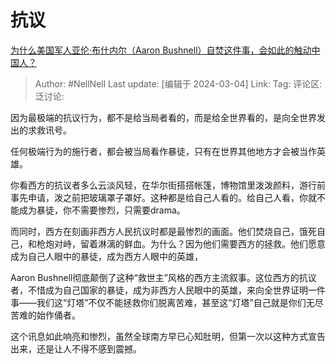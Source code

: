 # 抗议
[为什么美国军人亚伦·布什内尔（Aaron Bushnell）自焚这件事，会如此的触动中国人？](https://www.zhihu.com/question/646674038/answer/3417906090)

> Author: #NellNell
> Last update: [编辑于 2024-03-04]
> Link:
> Tag:
> 评论区:
> 泛讨论:

因为最极端的抗议行为，都不是给当局者看的，而是给全世界看的，是向全世界发出的求救讯号。

任何极端行为的施行者，都会被当局看作暴徒，只有在世界其他地方才会被当作英雄。

你看西方的抗议者多么云淡风轻，在华尔街搭搭帐篷，博物馆里泼泼颜料，游行前事先申请，泼之前把玻璃罩子罩好。这种都是给自己人看的。给自己人看，你就不能成为暴徒，你不需要惨烈，只需要drama。

而同时，西方在刻画非西方人民抗议时都是最惨烈的画面。他们焚烧自己，饿死自己，和枪炮对峙，留着淋漓的鲜血。为什么？因为他们需要西方的拯救。他们愿意成为自己人眼中的暴徒，成为西方人眼中的英雄，

Aaron Bushnell彻底颠倒了这种“救世主”风格的西方主流叙事。这位西方的抗议者，不惜成为自己国家的暴徒，成为非西方人民眼中的英雄，来向全世界证明一件事——我们这“灯塔”不仅不能拯救你们脱离苦难，甚至这“灯塔”自己就是你们无尽苦难的始作俑者。

这个讯息如此响亮和惨烈，虽然全球南方早已心知肚明，但第一次以这种方式宣告出来，还是让人不得不感到震撼。
